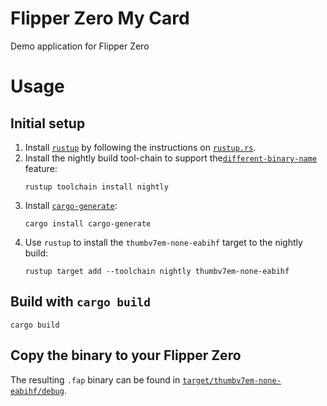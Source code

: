 # Flipper Zero My Card
Demo application for Flipper Zero

# Usage

## Initial setup

1. Install [`rustup`](https://rust-lang.github.io/rustup/) by following the instructions on [`rustup.rs`](https://rustup.rs/).
1. Install the nightly build tool-chain to support the[`different-binary-name`](https://doc.rust-lang.org/cargo/reference/unstable.html#different-binary-name) feature:
    ```
    rustup toolchain install nightly
    ```
1. Install [`cargo-generate`](https://github.com/cargo-generate/cargo-generate):
    ```
    cargo install cargo-generate
    ```
1. Use `rustup` to install the `thumbv7em-none-eabihf` target to the nightly build:
    ```
    rustup target add --toolchain nightly thumbv7em-none-eabihf
    ```

## Build with `cargo build`

```
cargo build
```

## Copy the binary to your Flipper Zero

The resulting `.fap` binary can be found in [`target/thumbv7em-none-eabihf/debug`](target/thumbv7em-none-eabihf/debug).
